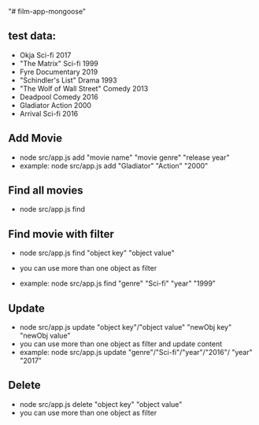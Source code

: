 "# film-app-mongoose"

## test data:

- Okja Sci-fi 2017
- "The Matrix" Sci-fi 1999
- Fyre Documentary 2019
- "Schindler's List" Drama 1993
- "The Wolf of Wall Street" Comedy 2013
- Deadpool Comedy 2016
- Gladiator Action 2000
- Arrival Sci-fi 2016

## Add Movie

- node src/app.js add "movie name" "movie genre" "release year"
- example: node src/app.js add "Gladiator" "Action" "2000"

## Find all movies

- node src/app.js find

## Find movie with filter

- node src/app.js find "object key" "object value"
- you can use more than one object as filter

- example: node src/app.js find "genre" "Sci-fi" "year" "1999"

## Update

- node src/app.js update "object key"/"object value" "newObj key" "newObj value"
- you can use more than one object as filter and update content
- example: node src/app.js update "genre"/"Sci-fi"/"year"/"2016"/ "year" "2017"

## Delete

- node src/app.js delete "object key" "object value"
- you can use more than one object as filter

